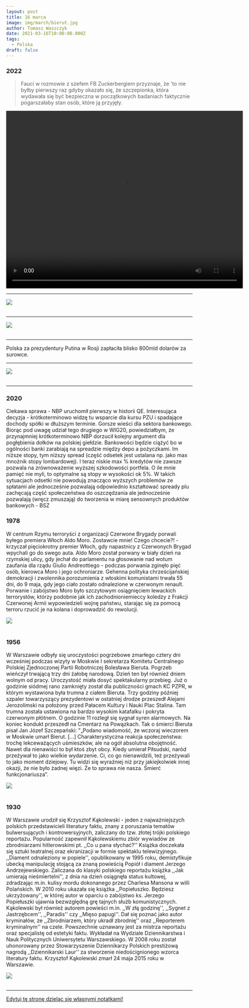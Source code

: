 ```yaml
---
layout: post
title: 16 marca
image: img/march/bierut.jpg
author: Tomasz Waszczyk
date: 2021-03-16T10:00:00.000Z
tags:
  - Polska
draft: false
---
```


### 2022

> Fauci w rozmowie z szefem FB Zuckerbergiem przyznaje, że 'to nie byłby pierwszy raz gdyby okazało się, że szczepionka, która wydawała się być bezpieczna w początkowych badaniach faktycznie pogarszałaby stan osób, które ją przyjęły.

<video width="640" height="480" controls>
<source src="./movies/march/fauci.mp4" type="video/mp4">
Your browser does not support the video tag.
</video>

---

<img src="./img/march/prezydentowa.jpeg"><br><br>

---

<img src="./img/march/inflationhot.jpeg"><br><br>

---

Polska za prezydentury Putina w Rosji zapłaciła blisko 800mld dolarów za surowce.

---

<img src="./img/march/zelenskiwef.png"><br><br>

---

### 2020

Ciekawa sprawa - NBP uruchomił pierwszy w historii QE. Interesująca decyzja - krótkoterminowo widzę tu wsparcie dla kursu PZU i spadające dochody spółki w dłuższym terminie. Gorsze wieści dla sektora bankowego. Biorąc pod uwagę udział tego drugiego w WIG20, powiedziałbym, że przynajmniej krótkoterminowo NBP dorzucił kolejny argument dla pogłębienia dołków na polskiej giełdzie.
Bankowości będzie ciążyć bo w ogólności banki zarabiają na spreadzie między depo a pożyczkami. Im niższe stopy, tym niższy spread (część odsetek jest ustalana np. jako max mnożnik stopy lombardowej). I teraz niskie max % kredytów nie zawsze pozwala na zrównoważenie wyższej szkodowości portfela. O ile mnie pamięć nie myli, to optymalne są stopy w wysokości ok 5%. W takich sytuacjach odsetki nie powodują znacząco wyższych problemów ze spłatami ale jednocześnie pozwalają odpowiednio kształtować spready plu zachęcają część społeczeństwa do oszczędzania ale jednocześnie pozwalają (wręcz zmuszają) do tworzenia w miarę sensownych produktów bankowych - BSZ

### 1978

W centrum Rzymu terroryści z organizacji Czerwone Brygady porwali byłego premiera Włoch Aldo Moro.
Zostawcie mnie! Czego chcecie?! - krzyczał pięciokrotny premier Włoch, gdy napastnicy z Czerwonych Brygad wpychali go do swego auta. Aldo Moro został porwany w biały dzień na rzymskiej ulicy, gdy jechał do parlamentu na głosowanie nad wotum zaufania dla rządu Giulio Andreottiego - podczas porwania zginęło pięć osób, kierowca Moro i jego ochroniarze. Gehenna polityka chrześcijańskiej demokracji i zwolennika porozumienia z włoskimi komunistami trwała 55 dni, do 9 maja, gdy jego ciało zostało odnalezione w czerwonym renault. Porwanie i zabójstwo Moro było szczytowym osiągnięciem lewackich terrorystów, którzy podobnie jak ich zachodnioniemieccy koledzy z Frakcji Czerwonej Armii wypowiedzieli wojnę państwu, starając się za pomocą terroru rzucić je na kolana i doprowadzić do rewolucji.

<img src="./img/march/aldomoro.jpg"/><br><br>

### 1956

W Warszawie odbyły się uroczystości pogrzebowe zmarłego cztery dni wcześniej podczas wizyty w Moskwie I sekretarza Komitetu Centralnego Polskiej Zjednoczonej Partii Robotniczej Bolesława Bieruta.
Pogrzeb wieńczył trwającą trzy dni żałobę narodową. Dzień ten był również dniem wolnym od pracy.
Uroczystość miała dosyć spektakularny przebieg. Już o godzinie siódmej rano zamknięty został dla publiczności gmach KC PZPR, w którym wystawiona była trumna z ciałem Bieruta. Trzy godziny później szpaler towarzyszący prezydentowi w ostatniej drodze przeszedł Alejami Jerozolimski na położony przed Pałacem Kultury i Nauki Plac Stalina. Tam trumna została ustawiona na bardzo wysokim katafalku i pokryta czerwonym płótnem. O godzinie 11 rozległ się sygnał syren alarmowych. Na koniec kondukt przeszedł na Cmentarz na Powązkach.
Tak o śmierci Bieruta pisał Jan Józef Szczepański:
"„Podano wiadomość, że wczoraj wieczorem w Moskwie umarł Bierut. […] Charakterystyczna reakcja społeczeństwa: trochę lekceważących uśmieszków, ale na ogół absolutna obojętność. Nawet dla nienawiści to był ktoś zbyt obcy. Kiedy umierał Piłsudski, naród przeżywał to jako wielkie wydarzenie. Ci, co go nienawidzili, też przeżywali to jako moment dziejowy. Tu widzi się wyraźniej niż przy jakiejkolwiek innej okazji, że nie było żadnej więzi. Że to sprawa nie nasza. Śmierć funkcjonariusza”.

<img src="./img/march/bierut.jpg"/><br><br>

### 1930

W Warszawie urodził się Krzysztof Kąkolewski - jeden z najważniejszych polskich przedstawicieli literatury faktu, znany z poruszania tematów bulwersujących i kontrowersyjnych, zaliczany do tzw. złotej trójki polskiego reportażu. Popularność zapewnił Kąkolewskiemu zbiór wywiadów ze zbrodniarzami hitlerowskimi pt. ,,Co u pana słychać?''
Książka doczekała się sztuki teatralnej oraz ekranizacji w formie spektaklu telewizyjnego. ,,Diament odnaleziony w popiele'', opublikowany w 1995 roku, demistyfikuje ubecką manipulację stojącą za znaną powieścią Popiół i diament Jerzego Andrzejewskiego. Zaliczana do klasyki polskiego reportażu książka ,,Jak umierają nieśmiertelni'', z dnia na dzień osiągnęła status kultowej, zdradzając m.in. kulisy mordu dokonanego przez Charlesa Mansona w willi Polańskich. W 2010 roku ukazała się książka ,,Popiełuszko. Będziesz ukrzyżowany'', w której autor w oparciu o zabójstwo ks. Jerzego Popiełuszki ujawnia bezwzględną grę tajnych służb komunistycznych. Kąkolewski był również autorem powieści m.in. ,,W złą godzinę'', ,,Sygnet z Jastrzębcem'', ,,Paradis'' czy ,,Mięso papugi''. Dał się poznać jako autor kryminałów, ze ,,Zbrodniarzem, który ukradł zbrodnię'' oraz ,,Reporterem kryminalnym'' na czele. Powszechnie uznawany jest za mistrza reportażu oraz specjalistę od estetyki faktu. Wykładał na Wydziale Dziennikarstwa i Nauk Politycznych Uniwersytetu Warszawskiego. W 2008 roku został uhonorowany przez Stowarzyszenie Dziennikarzy Polskich prestiżową nagrodą ,,Dziennikarski Laur'' za stworzenie niedoścignionego wzorca literatury faktu.
Krzysztof Kąkolewski zmarł 24 maja 2015 roku w Warszawie.

<img src="./img/march/kakolewski.jpg"/><br><br>

---

<a href="https://github.com/TomaszWaszczyk/historia.waszczyk.com/edit/master/src/content/march-16.md" target="_blank">Edytuj tę stronę dzieląc się własnymi notatkami!</a>
